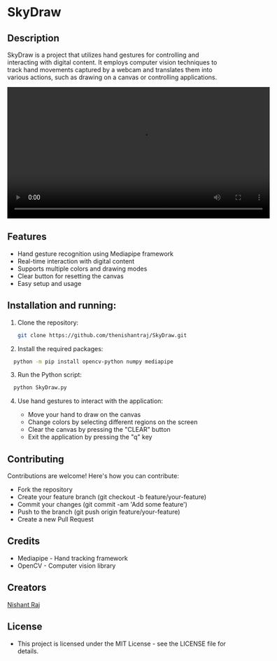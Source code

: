# SkyDraw

## Description
SkyDraw is a project that utilizes hand gestures for controlling and interacting with digital content. It employs computer vision techniques to track hand movements captured by a webcam and translates them into various actions, such as drawing on a canvas or controlling applications.

<video src="https://github.com/user-attachments/assets/3c608ddb-eba6-427a-95aa-dc3868707d3c" controls width="600">
    Your browser does not support the video tag.
</video>

## Features

- Hand gesture recognition using Mediapipe framework
- Real-time interaction with digital content
- Supports multiple colors and drawing modes
- Clear button for resetting the canvas
- Easy setup and usage

## Installation and running:

1. Clone the repository:

   ```bash
   git clone https://github.com/thenishantraj/SkyDraw.git
   ```

2. Install the required packages:

```bash
  python -m pip install opencv-python numpy mediapipe
```

3. Run the Python script:

```bash
  python SkyDraw.py
```

4. Use hand gestures to interact with the application:

   - Move your hand to draw on the canvas
   - Change colors by selecting different regions on the screen
   - Clear the canvas by pressing the "CLEAR" button
   - Exit the application by pressing the "q" key

## Contributing

Contributions are welcome! Here's how you can contribute:

- Fork the repository
- Create your feature branch (git checkout -b feature/your-feature)
- Commit your changes (git commit -am 'Add some feature')
- Push to the branch (git push origin feature/your-feature)
- Create a new Pull Request

## Credits

- Mediapipe - Hand tracking framework
- OpenCV - Computer vision library

## Creators

[Nishant Raj](https://www.linkedin.com/in/the-nishant-raj-82972b208/)

## License

- This project is licensed under the MIT License - see the LICENSE file for details.
